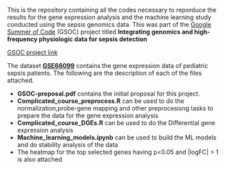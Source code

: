 This is the repository containing all the codes necessary to reporduce the results for the gene expression analysis and the machine learning study conducted using the sepsis genomics data. This was part of the [Google Summer of Code](https://summerofcode.withgoogle.com/) (GSOC) project titled **Integrating genomics and high-frequency physiologic data for sepsis detection**  

[GSOC project link](https://summerofcode.withgoogle.com/organizations/5759105409482752/#5859209076277248)  

The dataset [**GSE66099**](https://www.ncbi.nlm.nih.gov/geo/query/acc.cgi?acc=GSE66099) contains the gene expression data of pediatric sepsis patients. The following are the description of each of the files attached.
* **GSOC-proposal.pdf** contains the initial proposal for this project.
* **Complicated_course_preprocess.R** can be used to do the normalization,probe-gene mapping and other preprocesisng tasks to prepare the data for the gene expression analysis
* **Complicated_course_DGEs.R** can be used to do the Differential gene expression analysis
* **Machine_learning_models.ipynb** can be used to build the ML models and do stability analysis of the data
* The heatmap for the top selected genes having p<0.05 and |logFC| > 1 is also attached  
